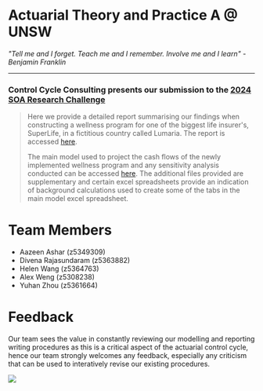 # Actuarial Theory and Practice A @ UNSW

_"Tell me and I forget. Teach me and I remember. Involve me and I learn" - Benjamin Franklin_

---

### Control Cycle Consulting presents our submission to the [2024 SOA Research Challenge](https://www.soa.org/research/opportunities/2024-student-research-case-study-challenge/)

>Here we provide a detailed report summarising our findings when constructing a wellness program for one of the biggest life insurer's, SuperLife, in a fictitious country called Lumaria. The report is accessed [here](https://github.com/Actuarial-Control-Cycle-T1-2024/group-page-showcase-control-cycle-consulting/blob/main/Team%20Control%20Cycle%20Report.pdf).
>
>The main model used to project the cash flows of the newly implemented wellness program and any sensitivity analysis conducted can be accessed [here](https://github.com/Actuarial-Control-Cycle-T1-2024/group-page-showcase-control-cycle-consulting/blob/main/Projection%20of%20Cash%20Flows.xlsm). The additional files provided are supplementary and certain excel spreadsheets provide an indication of background calculations used to create some of the tabs in the main model excel spreadsheet. 

# Team Members
* Aazeen Ashar (z5349309)
* Divena Rajasundaram (z5363882)
* Helen Wang (z5364763)
* Alex Weng (z5308238)
* Yuhan Zhou (z5361664)

# Feedback
Our team sees the value in constantly reviewing our modelling and reporting writing procedures as this is a critical aspect of the actuarial control cycle, hence our team strongly welcomes any feedback, especially any criticism that can be used to interatively revise our existing procedures.

![](Actuarial.gif)

